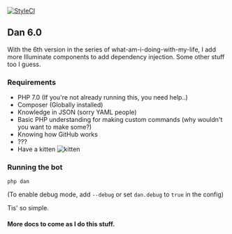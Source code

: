 [![StyleCI](https://styleci.io/repos/25645798/shield)](https://styleci.io/repos/25645798)

## Dan 6.0

With the 6th version in the series of what-am-i-doing-with-my-life, I add more Illuminate components to add dependency injection. Some other stuff too I guess.
 
### Requirements
 - PHP 7.0 (If you're not already running this, you need help..)
 - Composer (Globally installed)
 - Knowledge in JSON (sorry YAML people)
 - Basic PHP understanding for making custom commands (why wouldn't you want to make some?)
 - Knowing how GitHub works
 - ???
 - Have a kitten ![kitten](http://images4.fanpop.com/image/photos/16100000/Cute-Kitten-kittens-16122951-1280-800.jpg)

### Running the bot

```
php dan
```

(To enable debug mode, add `--debug` or set `dan.debug` to `true` in the config)

Tis' so simple.



#### More docs to come as I do this stuff.
